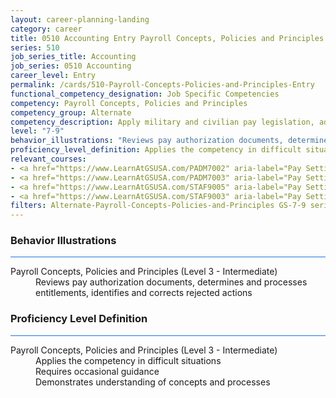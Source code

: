 ```yaml
---
layout: career-planning-landing
category: career
title: 0510 Accounting Entry Payroll Concepts, Policies and Principles
series: 510
job_series_title: Accounting
job_series: 0510 Accounting
career_level: Entry
permalink: /cards/510-Payroll-Concepts-Policies-and-Principles-Entry
functional_competency_designation: Job Specific Competencies
competency: Payroll Concepts, Policies and Principles
competency_group: Alternate
competency_description: Apply military and civilian pay legislation, administrative and regulatory requirements, laws and policies governing military and civilian pay activities and processes
level: "7-9"
behavior_illustrations: "Reviews pay authorization documents, determines and processes entitlements, identifies and corrects rejected actions"
proficiency_level_definition: Applies the competency in difficult situations ? Requires occasional guidance ? Demonstrates understanding of concepts and processes
relevant_courses: 
- <a href="https://www.LearnAtGSUSA.com/PADM7002" aria-label="Pay Setting for FWS Positions (PADM7001), GSU - https://www.LearnAtGSUSA.com/PADM7002">Pay Setting for FWS Positions (PADM7001), GSU</a>
- <a href="https://www.LearnAtGSUSA.com/PADM7003" aria-label="Pay Setting for GS Positions (PADM7002), GSU - https://www.LearnAtGSUSA.com/PADM7003">Pay Setting for GS Positions (PADM7002), GSU</a>
- <a href="https://www.LearnAtGSUSA.com/STAF9005" aria-label="Pay Setting&#58; Federal Wage System (STAF9004), GSU - https://www.LearnAtGSUSA.com/STAF9005">Pay Setting&#58; Federal Wage System (STAF9004), GSU</a>
- <a href="https://www.LearnAtGSUSA.com/STAF9003" aria-label="Pay Setting&#58; General Schedule (STAF9002), GSU - https://www.LearnAtGSUSA.com/STAF9003">Pay Setting&#58; General Schedule (STAF9002), GSU</a>
filters: Alternate-Payroll-Concepts-Policies-and-Principles GS-7-9 series-0510
---
```


<div class="desktop:grid-col-6 margin-y-3">
  <div class="border-top-2 bg-white padding-3 shadow-5 height-full members-hover border-1px button-border border-top-blue radius-lg card-text-color">
    <h3>Behavior Illustrations</h3>
    <hr style="background-color: #1b74e0 !important;"/>
    <dl class="text-base card-content-color"><dt>Payroll Concepts, Policies and Principles (Level 3 - Intermediate)</dt><dd>Reviews pay authorization documents, determines and processes entitlements, identifies and corrects rejected actions</dd></dl>
  </div>
</div>
<div class="desktop:grid-col-6 margin-y-3">
  <div class="border-top-2 bg-white padding-3 shadow-5 height-full members-hover border-1px button-border border-top-blue radius-lg card-text-color">
    <h3>Proficiency Level Definition</h3>
     <hr style="background-color: #1b74e0 !important;"/>
    <dl class="text-base card-content-color"><dt>Payroll Concepts, Policies and Principles (Level 3 - Intermediate)</dt><dd>Applies the competency in difficult situations </dd><dd> Requires occasional guidance </dd><dd> Demonstrates understanding of concepts and processes</dd></dl>
  </div>
</div>